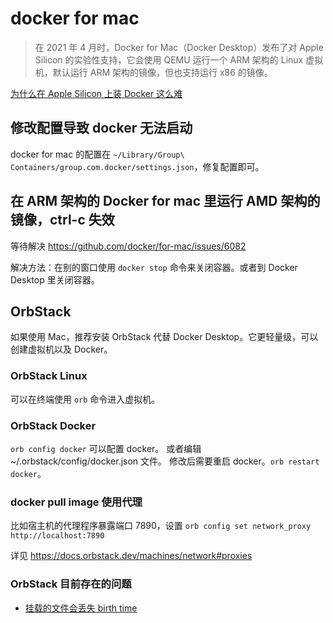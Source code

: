 # docker for mac

> 在 2021 年 4 月时，Docker for Mac（Docker Desktop）发布了对 Apple Silicon 的实验性支持，它会使用 QEMU 运行一个 ARM 架构的 Linux 虚拟机，默认运行 ARM 架构的镜像，但也支持运行 x86 的镜像。

[为什么在 Apple Silicon 上装 Docker 这么难](https://juejin.cn/post/7068481074736660494)

## 修改配置导致 docker 无法启动

docker for mac 的配置在 `~/Library/Group\ Containers/group.com.docker/settings.json`，修复配置即可。

## 在 ARM 架构的 Docker for mac 里运行 AMD 架构的镜像，ctrl-c 失效

等待解决 https://github.com/docker/for-mac/issues/6082

解决方法：在别的窗口使用 `docker stop` 命令来关闭容器。或者到 Docker Desktop 里关闭容器。


## OrbStack

如果使用 Mac，推荐安装 OrbStack 代替 Docker Desktop。它更轻量级，可以创建虚拟机以及 Docker。

### OrbStack Linux

可以在终端使用 `orb` 命令进入虚拟机。

### OrbStack Docker

`orb config docker` 可以配置 docker。
或者编辑 ~/.orbstack/config/docker.json 文件。
修改后需要重启 docker。`orb restart docker`。

### docker pull image 使用代理

比如宿主机的代理程序暴露端口 7890，设置 `orb config set network_proxy http://localhost:7890`

详见 https://docs.orbstack.dev/machines/network#proxies


### OrbStack 目前存在的问题

- [挂载的文件会丢失 birth time](https://github.com/orbstack/orbstack/issues/2064)
